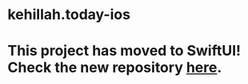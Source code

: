 # kehillah.today-ios

# **This project has moved to SwiftUI! Check the new repository [here](https://github.com/Ovlic/kehillah.today-SwiftUI/).**
